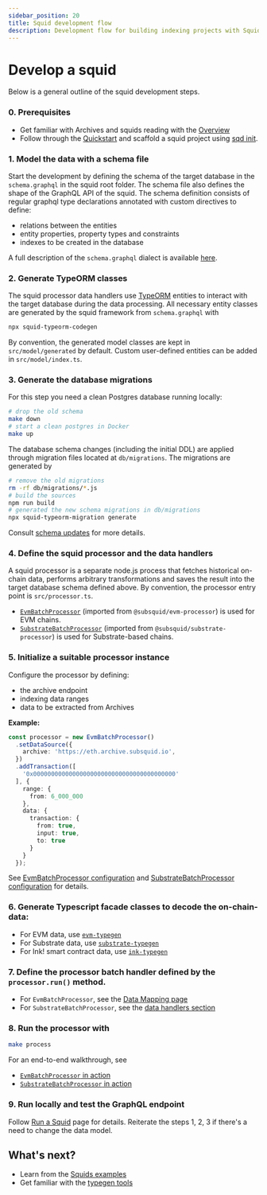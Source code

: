 ```yaml
---
sidebar_position: 20
title: Squid development flow
description: Development flow for building indexing projects with Squid SDK
---
```


# Develop a squid

Below is a general outline of the squid development steps. 

### 0. Prerequisites

- Get familiar with Archives and squids reading with the [Overview](/overview)
- Follow through the [Quickstart](/quickstart) and scaffold a squid project using [sqd init](/squid-cli/init).

### 1. Model the data with a schema file

Start the development by defining the schema of the target database in the `schema.graphql` in the squid root folder. The schema file also defines the shape of the GraphQL API of the squid. The schema definition consists of regular graphql type declarations annotated with custom directives to define:
- relations between the entities
- entity properties, property types and constraints 
- indexes to be created in the database

A full description of the `schema.graphql` dialect is available [here](/develop-a-squid/schema-file).

### 2. Generate TypeORM classes

The squid processor data handlers use [TypeORM](https://typeorm.io) entities
to interact with the target database during the data processing. All necessary entity classes are
generated by the squid framework from `schema.graphql` with 
```bash
npx squid-typeorm-codegen
```

By convention, the generated model classes are kept in `src/model/generated` by default. Custom user-defined entities can
be added in `src/model/index.ts`.

### 3. Generate the database migrations

For this step you need a clean Postgres database running locally:
```bash
# drop the old schema
make down
# start a clean postgres in Docker
make up
```

The database schema changes (including the initial DDL) are applied through migration files located at `db/migrations`. The migrations are generated by 
```bash
# remove the old migrations
rm -rf db/migrations/*.js
# build the sources
npm run build
# generated the new schema migrations in db/migrations
npx squid-typeorm-migration generate
```

Consult [schema updates](/develop-a-squid/schema-file/schema-updates) for more details.

### 4. Define the squid processor and the data handlers

A squid processor is a separate node.js process that fetches historical on-chain data, performs arbitrary transformations and saves the result into the target database schema defined above. By convention, the processor entry point is `src/processor.ts`.

- [`EvmBatchProcessor`](/develop-a-squid/evm-processor) (imported from `@subsquid/evm-processor`) is used for EVM chains.
- [`SubstrateBatchProcessor`](/develop-a-squid/substrate-processor) (imported from `@subsquid/substrate-processor`) is used for Substrate-based chains.



### 5. Initialize a suitable processor instance 
Configure the processor by defining:
- the archive endpoint
- indexing data ranges
- data to be extracted from Archives

**Example:**
```ts
const processor = new EvmBatchProcessor()
  .setDataSource({
    archive: 'https://eth.archive.subsquid.io',
  })
  .addTransaction([
    '0x0000000000000000000000000000000000000000'
  ], {
    range: {
      from: 6_000_000
    },
    data: {
      transaction: {
        from: true,
        input: true,
        to: true
      }
    }
  });
```

See [EvmBatchProcessor configuration](/develop-a-squid/evm-processor/configuration) and [SubstrateBatchProcessor configuration](/develop-a-squid/substrate-processor/configuration) for details.

### 6. Generate Typescript facade classes to decode the on-chain-data:
- For EVM data, use [`evm-typegen`](/develop-a-squid/typegen/squid-evm-typegen) 
- For Substrate data, use [`substrate-typegen`](/develop-a-squid/typegen/squid-evm-typegen)
- For Ink! smart contract data, use [`ink-typegen`](/develop-a-squid/typegen/squid-wasm-typegen)

### 7. Define the processor batch handler defined by the `processor.run()` method. 
- For `EvmBatchProcessor`, see the [Data Mapping page](/develop-a-squid/evm-processor/data-mapping) 
- For `SubstrateBatchProcessor`, see the [data handlers section](/develop-a-squid/substrate-processor/data-handlers)

### 8. Run the processor with 
```bash
make process
```

For an end-to-end walkthrough, see

- [`EvmBatchProcessor` in action](/develop-a-squid/evm-processor/batch-processor-in-action)
- [`SubstrateBatchProcessor` in action](/develop-a-squid/substrate-processor/batch-processor-in-action)


### 9. Run locally and test the GraphQL endpoint

Follow [Run a Squid](/run-squid) page for details. Reiterate the steps 1, 2, 3 if there's a need to change the data model. 

## What's next?

- Learn from the [Squids examples](/develop-a-squid/examples)
- Get familiar with the [typegen tools](/develop-a-squid/typegen)